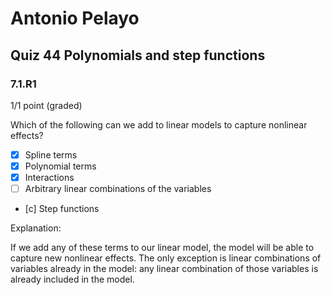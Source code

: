# Antonio Pelayo
## Quiz 44 Polynomials and step functions
### 7.1.R1
1/1 point (graded)

Which of the following can we add to linear models to capture nonlinear effects?

- [x] Spline terms
- [x] Polynomial terms
- [x] Interactions 
- [ ] Arbitrary linear combinations of the variables
- [c] Step functions 

Explanation:

If we add any of these terms to our linear model, the model will be able to 
capture new nonlinear effects. The only exception is linear combinations of 
variables already in the model: any linear combination of those variables is 
already included in the model.